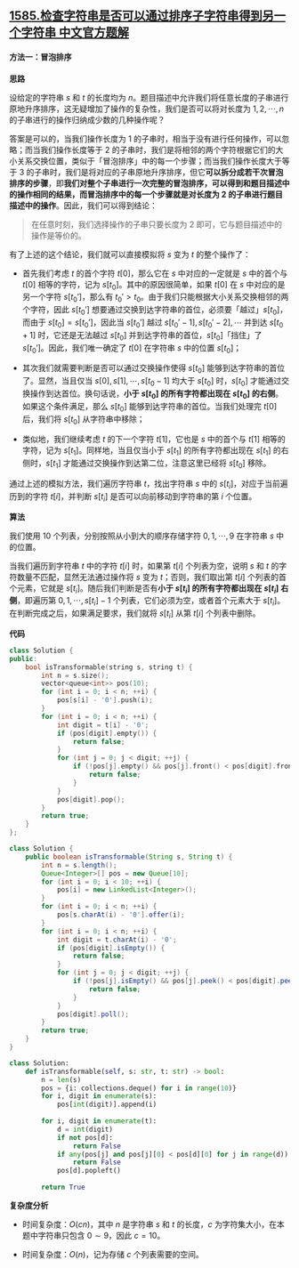 ## [1585.检查字符串是否可以通过排序子字符串得到另一个字符串 中文官方题解](https://leetcode.cn/problems/check-if-string-is-transformable-with-substring-sort-operations/solutions/100000/jian-cha-zi-fu-chuan-shi-fou-ke-yi-tong-guo-pai-2)
#### 方法一：冒泡排序

**思路**

设给定的字符串 $s$ 和 $t$ 的长度均为 $n$。题目描述中允许我们将任意长度的子串进行原地升序排序，这无疑增加了操作的复杂性，我们是否可以将对长度为 $1, 2, \cdots, n$ 的子串进行的操作归纳成少数的几种操作呢？

答案是可以的，当我们操作长度为 $1$ 的子串时，相当于没有进行任何操作，可以忽略；而当我们操作长度等于 $2$ 的子串时，我们是将相邻的两个字符根据它们的大小关系交换位置，类似于「冒泡排序」中的每一个步骤；而当我们操作长度大于等于 $3$ 的子串时，我们是将对应的子串原地升序排序，但它**可以拆分成若干次冒泡排序的步骤**，即**我们对整个子串进行一次完整的冒泡排序，可以得到和题目描述中的操作相同的结果，而冒泡排序中的每一个步骤就是对长度为 $2$ 的子串进行题目描述中的操作**。因此，我们可以得到结论：

> 在任意时刻，我们选择操作的子串只要长度为 $2$ 即可，它与题目描述中的操作是等价的。

有了上述的这个结论，我们就可以直接模拟将 $s$ 变为 $t$ 的整个操作了：

- 首先我们考虑 $t$ 的首个字符 $t[0]$，那么它在 $s$ 中对应的一定就是 $s$ 中的首个与 $t[0]$ 相等的字符，记为 $s[t_0]$。其中的原因很简单，如果 $t[0]$ 在 $s$ 中对应的是另一个字符 $s[t_0']$，那么有 $t_0' > t_0$。由于我们只能根据大小关系交换相邻的两个字符，因此 $s[t_0']$ 想要通过交换到达字符串的首位，必须要「越过」$s[t_0]$，而由于 $s[t_0] = s[t_0']$，因此当 $s[t_0']$ 越过 $s[t_0'-1], s[t_0'-2], \cdots$ 并到达 $s[t_0+1]$ 时，它还是无法越过 $s[t_0]$ 并到达字符串的首位，$s[t_0]$「挡住」了 $s[t_0']$。因此，我们唯一确定了 $t[0]$ 在字符串 $s$ 中的位置 $s[t_0]$；

- 其次我们就需要判断是否可以通过交换操作使得 $s[t_0]$ 能够到达字符串的首位了。显然，当且仅当 $s[0], s[1], \cdots, s[t_0-1]$ 均大于 $s[t_0]$ 时，$s[t_0]$ 才能通过交换操作到达首位。换句话说，**小于 $s[t_0]$ 的所有字符都出现在 $s[t_0]$ 的右侧**。如果这个条件满足，那么 $s[t_0]$ 能够到达字符串的首位。当我们处理完 $t[0]$ 后，我们将 $s[t_0]$ 从字符串中移除；

- 类似地，我们继续考虑 $t$ 的下一个字符 $t[1]$，它也是 $s$ 中的首个与 $t[1]$ 相等的字符，记为 $s[t_1]$。同样地，当且仅当小于 $s[t_1]$ 的所有字符都出现在 $s[t_1]$ 的右侧时，$s[t_1]$ 才能通过交换操作到达第二位，注意这里已经将 $s[t_0]$ 移除。

通过上述的模拟方法，我们遍历字符串 $t$，找出字符串 $s$ 中的 $s[t_i]$，对应于当前遍历到的字符 $t[i]$，并判断 $s[t_i]$ 是否可以向前移动到字符串的第 $i$ 个位置。

**算法**

我们使用 $10$ 个列表，分别按照从小到大的顺序存储字符 $0, 1, \cdots, 9$ 在字符串 $s$ 中的位置。

当我们遍历到字符串 $t$ 中的字符 $t[i]$ 时，如果第 $t[i]$ 个列表为空，说明 $s$ 和 $t$ 的字符数量不匹配，显然无法通过操作将 $s$ 变为 $t$；否则，我们取出第 $t[i]$ 个列表的首个元素，它就是 $s[t_i]$。随后我们判断是否有**小于 $s[t_i]$ 的所有字符都出现在 $s[t_i]$ 右侧**，即遍历第 $0, 1, \cdots, s[t_i]-1$ 个列表，它们必须为空，或者首个元素大于 $s[t_i]$。在判断完成之后，如果满足要求，我们就将 $s[t_i]$ 从第 $t[i]$ 个列表中删除。

**代码**

```C++ [sol1-C++]
class Solution {
public:
    bool isTransformable(string s, string t) {
        int n = s.size();
        vector<queue<int>> pos(10);
        for (int i = 0; i < n; ++i) {
            pos[s[i] - '0'].push(i);
        }
        for (int i = 0; i < n; ++i) {
            int digit = t[i] - '0';
            if (pos[digit].empty()) {
                return false;
            }
            for (int j = 0; j < digit; ++j) {
                if (!pos[j].empty() && pos[j].front() < pos[digit].front()) {
                    return false;
                }
            }
            pos[digit].pop();
        }
        return true;
    }
};
```

```Java [sol1-Java]
class Solution {
    public boolean isTransformable(String s, String t) {
        int n = s.length();
        Queue<Integer>[] pos = new Queue[10];
        for (int i = 0; i < 10; ++i) {
            pos[i] = new LinkedList<Integer>();
        }
        for (int i = 0; i < n; ++i) {
            pos[s.charAt(i) - '0'].offer(i);
        }
        for (int i = 0; i < n; ++i) {
            int digit = t.charAt(i) - '0';
            if (pos[digit].isEmpty()) {
                return false;
            }
            for (int j = 0; j < digit; ++j) {
                if (!pos[j].isEmpty() && pos[j].peek() < pos[digit].peek()) {
                    return false;
                }
            }
            pos[digit].poll();
        }
        return true;
    }
}
```

```Python [sol1-Python3]
class Solution:
    def isTransformable(self, s: str, t: str) -> bool:
        n = len(s)
        pos = {i: collections.deque() for i in range(10)}
        for i, digit in enumerate(s):
            pos[int(digit)].append(i)
        
        for i, digit in enumerate(t):
            d = int(digit)
            if not pos[d]:
                return False
            if any(pos[j] and pos[j][0] < pos[d][0] for j in range(d)):
                return False
            pos[d].popleft()
        
        return True
```

**复杂度分析**

- 时间复杂度：$O(cn)$，其中 $n$ 是字符串 $s$ 和 $t$ 的长度，$c$ 为字符集大小，在本题中字符串只包含 $0 \sim 9$，因此 $c=10$。

- 时间复杂度：$O(n)$，记为存储 $c$ 个列表需要的空间。
